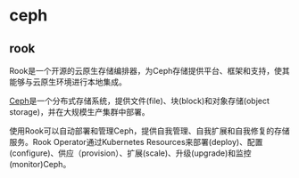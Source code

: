 # ceph



## rook

Rook是一个开源的云原生存储编排器，为Ceph存储提供平台、框架和支持，使其能够与云原生环境进行本地集成。

[Ceph](https://ceph.com/)是一个分布式存储系统，提供文件(file)、块(block)和对象存储(object storage)，并在大规模生产集群中部署。

使用Rook可以自动部署和管理Ceph，提供自我管理、自我扩展和自我修复的存储服务。Rook Operator通过Kubernetes Resources来部署(deploy)、配置(configure)、供应（provision）、扩展(scale)、升级(upgrade)和监控(monitor)Ceph。



